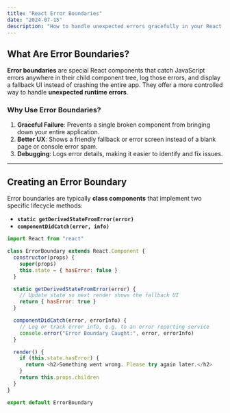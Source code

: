 ```yaml
---
title: "React Error Boundaries"
date: "2024-07-15"
description: "How to handle unexpected errors gracefully in your React applications."
---
```


## What Are Error Boundaries?

**Error boundaries** are special React components that catch JavaScript errors anywhere in their child component tree, log those errors, and display a fallback UI instead of crashing the entire app. They offer a more controlled way to handle **unexpected runtime errors**.

### Why Use Error Boundaries?

1. **Graceful Failure**: Prevents a single broken component from bringing down your entire application.
2. **Better UX**: Shows a friendly fallback or error screen instead of a blank page or console error spam.
3. **Debugging**: Logs error details, making it easier to identify and fix issues.

---

## Creating an Error Boundary

Error boundaries are typically **class components** that implement two specific lifecycle methods:

- **`static getDerivedStateFromError(error)`**
- **`componentDidCatch(error, info)`**

```js
import React from "react"

class ErrorBoundary extends React.Component {
  constructor(props) {
    super(props)
    this.state = { hasError: false }
  }

  static getDerivedStateFromError(error) {
    // Update state so next render shows the fallback UI
    return { hasError: true }
  }

  componentDidCatch(error, errorInfo) {
    // Log or track error info, e.g. to an error reporting service
    console.error("Error Boundary Caught:", error, errorInfo)
  }

  render() {
    if (this.state.hasError) {
      return <h2>Something went wrong. Please try again later.</h2>
    }
    return this.props.children
  }
}

export default ErrorBoundary
```
